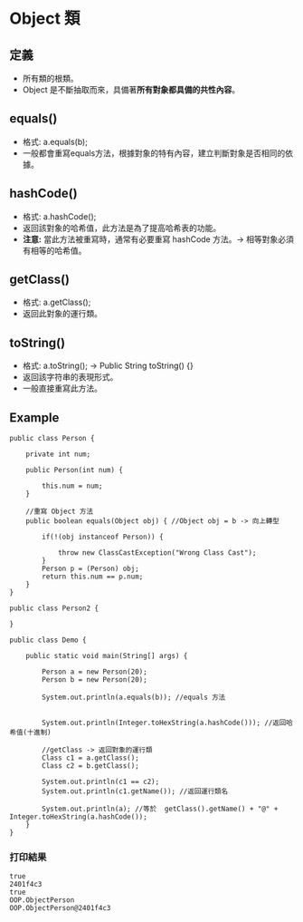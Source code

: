 # Object 類

## 定義
- 所有類的根類。
- Object 是不斷抽取而來，具備著**所有對象都具備的共性內容**。

## equals()
- 格式: a.equals(b);
- 一般都會重寫equals方法，根據對象的特有內容，建立判斷對象是否相同的依據。

## hashCode()
- 格式: a.hashCode();
- 返回該對象的哈希值，此方法是為了提高哈希表的功能。
- **注意:** 當此方法被重寫時，通常有必要重寫 hashCode 方法。-> 相等對象必須有相等的哈希值。

## getClass()
- 格式: a.getClass();
- 返回此對象的運行類。

## toString()
- 格式: a.toString(); -> Public String toString() {}
- 返回該字符串的表現形式。
- 一般直接重寫此方法。

## Example
```
public class Person {

	private int num;
	
	public Person(int num) {
		
		this.num = num;
	}
	
	//重寫 Object 方法
	public boolean equals(Object obj) { //Object obj = b -> 向上轉型
		
		if(!(obj instanceof Person)) {
		
			throw new ClassCastException("Wrong Class Cast");
		}
		Person p = (Person) obj;
		return this.num == p.num;		
	}
}

public class Person2 {

}

public class Demo {

	public static void main(String[] args) {
		
		Person a = new Person(20);
		Person b = new Person(20);
		
		System.out.println(a.equals(b)); //equals 方法
		
		
		System.out.println(Integer.toHexString(a.hashCode())); //返回哈希值(十進制)
		
		//getClass -> 返回對象的運行類
		Class c1 = a.getClass();
		Class c2 = b.getClass();
		
		System.out.println(c1 == c2);
		System.out.println(c1.getName()); //返回運行類名
		
		System.out.println(a); //等於  getClass().getName() + "@" + Integer.toHexString(a.hashCode());
	}
}
```
### 打印結果
```
true
2401f4c3
true
OOP.ObjectPerson
OOP.ObjectPerson@2401f4c3
```
